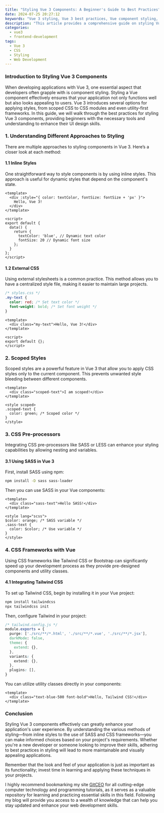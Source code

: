 ```yaml
---
title: "Styling Vue 3 Components: A Beginner's Guide to Best Practices"
date: 2024-07-25 20:27:12
keywords: "Vue 3 styling, Vue 3 best practices, Vue component styling, CSS frameworks with Vue, scoped styles Vue 3"
description: "This article provides a comprehensive guide on styling Vue 3 components, focusing on best practices and methodologies that beginners can easily understand. We will explore various approaches to styling components, including the use of inline styles, external CSS, CSS pre-processors, and CSS frameworks. By implementing these practices, you can ensure your Vue applications are not only functional but also visually appealing and maintainable. Additionally, we will discuss the benefits of scoped styles, provide detailed examples, and suggest resources for further learning, making it an essential read for any Vue 3 developer looking to enhance their UI design skills."
categories:
  - vue3
  - frontend-development
tags:
  - Vue 3
  - CSS
  - Styling
  - Web Development
---
```


### Introduction to Styling Vue 3 Components

When developing applications with Vue 3, one essential aspect that developers often grapple with is component styling. Styling a Vue component effectively ensures that your application not only functions well but also looks appealing to users. Vue 3 introduces several options for applying styles, from scoped CSS to CSS modules and even utility-first frameworks. In this guide, we will walk through the best practices for styling Vue 3 components, providing beginners with the necessary tools and understanding to enhance their UI design skills.

<!-- more -->

### 1. Understanding Different Approaches to Styling

There are multiple approaches to styling components in Vue 3. Here’s a closer look at each method:

#### 1.1 Inline Styles

One straightforward way to style components is by using inline styles. This approach is useful for dynamic styles that depend on the component's state.

```vue
<template>
  <div :style="{ color: textColor, fontSize: fontSize + 'px' }">
    Hello, Vue 3!
  </div>
</template>

<script>
export default {
  data() {
    return {
      textColor: 'blue', // Dynamic text color
      fontSize: 20 // Dynamic font size
    };
  }
};
</script>
```

#### 1.2 External CSS

Using external stylesheets is a common practice. This method allows you to have a centralized style file, making it easier to maintain large projects.

```css
/* styles.css */
.my-text {
  color: red; /* Set text color */
  font-weight: bold; /* Set font weight */
}
```

```vue
<template>
  <div class="my-text">Hello, Vue 3!</div>
</template>

<script>
export default {};
</script>
```

### 2. Scoped Styles

Scoped styles are a powerful feature in Vue 3 that allow you to apply CSS styles only to the current component. This prevents unwanted style bleeding between different components.

```vue
<template>
  <div class="scoped-text">I am scoped!</div>
</template>

<style scoped>
.scoped-text {
  color: green; /* Scoped color */
}
</style>
```

### 3. CSS Pre-processors

Integrating CSS pre-processors like SASS or LESS can enhance your styling capabilities by allowing nesting and variables.

#### 3.1 Using SASS in Vue 3

First, install SASS using npm:

```bash
npm install -D sass sass-loader
```

Then you can use SASS in your Vue components:

```vue
<template>
  <div class="sass-text">Hello SASS!</div>
</template>

<style lang="scss">
$color: orange; /* SASS variable */
.sass-text {
  color: $color; /* Use variable */
}
</style>
```

### 4. CSS Frameworks with Vue

Using CSS frameworks like Tailwind CSS or Bootstrap can significantly speed up your development process as they provide pre-designed components and utility classes.

#### 4.1 Integrating Tailwind CSS

To set up Tailwind CSS, begin by installing it in your Vue project:

```bash
npm install tailwindcss
npx tailwindcss init
```

Then, configure Tailwind in your project:

```css
/* tailwind.config.js */
module.exports = {
  purge: ['./src/**/*.html', './src/**/*.vue', './src/**/*.jsx'],
  darkMode: false,
  theme: {
    extend: {},
  },
  variants: {
    extend: {},
  },
  plugins: [],
}
```

You can utilize utility classes directly in your components:

```vue
<template>
  <div class="text-blue-500 font-bold">Hello, Tailwind CSS!</div>
</template>
```

### Conclusion

Styling Vue 3 components effectively can greatly enhance your application's user experience. By understanding the various methods of styling—from inline styles to the use of SASS and CSS frameworks—you can make informed choices based on your project's requirements. Whether you're a new developer or someone looking to improve their skills, adhering to best practices in styling will lead to more maintainable and visually appealing applications. 

Remember that the look and feel of your application is just as important as its functionality; invest time in learning and applying these techniques in your projects.

I highly recommend bookmarking my site [GitCEO](https://gitceo.com) for all cutting-edge computer technology and programming tutorials, as it serves as a valuable repository for learning and practicing essential skills in this field. Following my blog will provide you access to a wealth of knowledge that can help you stay updated and enhance your web development skills.